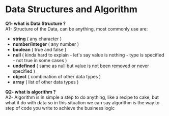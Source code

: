 #  Data Structures and Algorithm

**Q1- what is Data Structure ?** <br />
A1- Structure of the Data, can be anything, most commonly use are:
- **string** ( any character )
- **number/integer** ( any number )
- **boolean** ( true and false )
- **null** ( kinda hard to explain - let's say value is nothing - type is specified - not true in some cases )
- **undefined** ( same as null but value is not been removed or never specified )
- **object** ( combination of other data types )
- **array** ( list of other data types )

**Q2- what is algorithm ?** <br />
A2- Algorithm is in simple a step to do anything, like a recipe to cake, but what it do with data so in this situation we can say algorithm is the way to step of code you write to achieve the business logic
